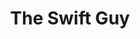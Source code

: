 ---
title: The Swift Guy
titleTemplate: Learn SwiftUI and UIKit
layout: home

hero:
  name: The Swift Guy
  text: Learn SwiftUI and UIKit.
  tagline: Develop Applications without any difficulty.
  image:
    src: /logo.svg
    alt: SwiftCodeHub
  actions:
    - theme: brand
      text: Blog
      link: /blog
    - theme: alt
      text: GitHub
      link: https://github.com/tsra0ne/theswiftguy
    - theme: alt
      text: Developers
      link: /developers

features:
  - icon: 🔍
    title: Swift
    details: Swift is a powerful and intuitive programming language developed by Apple, designed for building apps on iOS, macOS, watchOS, and tvOS platforms.
  - icon: 🧑‍💻
    title: SwiftUI
    details: SwiftUI is a declarative UI framework also developed by Apple, allowing developers to create user interfaces for their apps using a simple and efficient syntax.
  - icon: 📱
    title: UIKit
    details: UIKit is a framework by Apple for building user interfaces in iOS applications using a set of components and APIs, traditionally used before the introduction of SwiftUI.
---
